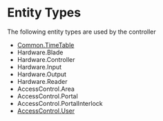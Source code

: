 # Entity Types

The following entity types are used by the controller

- [Common.TimeTable](../entities/commontimetable.md)
- Hardware.Blade
- Hardware.Controller
- Hardware.Input
- Hardware.Output
- Hardware.Reader
- AccessControl.Area
- AccessControl.Portal
- AccessControl.PortalInterlock
- [AccessControl.User](../entities/accesscontroluser.md)
